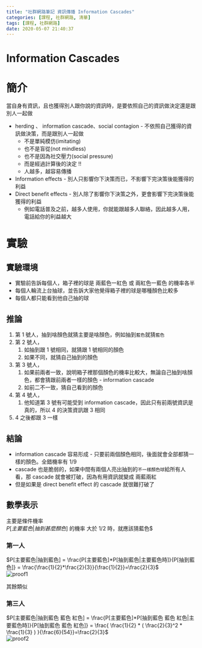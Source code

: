 ```yaml
---
title: "社群網路筆記 資訊傳播 Information Cascades"
categories: [課程, 社群網路, 清華]
tags: [課程, 社群網路]
date: 2020-05-07 21:40:37
---
```

# Information Cascades

# 簡介
當自身有資訊，且也獲得別人跟你說的資訊時，是要依照自己的資訊做決定還是跟別人一起做

* herding 、 information cascade、social contagion - 不依照自己獲得的資訊做決策，而是跟別人一起做
  * 不是單純模仿(imitating)
  * 也不是盲從(not mindless)
  * 也不是因為社交壓力(social pressure)
  * 而是經過計算後的決定 !!
  * 人越多，越容易傳播
* Information effects - 別人只影響你下決策而已，不影響下完決策後能獲得的利益
* Direct benefit effects - 別人除了影響你下決策之外，更會影響下完決策後能獲得的利益
  * 例如電話普及之前，越多人使用，你就能跟越多人聯絡，因此越多人用，電話給你的利益越大

# 實驗
## 實驗環境
* 實驗前告訴每個人，箱子裡的球是 兩藍色一紅色 或 兩紅色一藍色 的機率各半
* 每個人輪流上台抽球，並告訴大家他覺得箱子裡的球是哪種顏色比較多
* 每個人都只能看到他自己抽的球

## 推論
1. 第 1 號人，抽到啥顏色就猜主要是啥顏色，例如抽到`藍色`就猜`藍色`
2. 第 2 號人，
   1. 如抽到跟 1 號相同，就猜跟 1 號相同的顏色
   2. 如果不同，就猜自己抽到的顏色
3. 第 3 號人，
   1. 如果前兩者一致，說明箱子裡那個顏色的機率比較大，無論自己抽到啥顏色，都會猜跟前兩者一樣的顏色 - information cascade
   2. 如前二不一致，猜自己看到的顏色
4. 第 4 號人，
   1. 他知道第 3 號有可能受到 information cascade，因此只有前兩號資訊是真的，所以 4 的決策資訊跟 3 相同
5. 4 之後都跟 3 一樣

## 結論
* information cascade 容易形成 - 只要前兩個顏色相同，後面就會全部都猜一樣的顏色。全錯機率有 1/9
* cascade 也是脆弱的，如果中間有兩個人亮出抽到的`不一樣顏色球`給所有人看，那 cascade 就會被打破，因為有用資訊就變成 兩藍兩紅
* 但是如果是 direct benefit effect 的 cascade 就很難打破了

## 數學表示
主要是條件機率  
$P[主要藍色|抽到甚麼顏色]$ 的機率 大於 1/2 時，就應該猜藍色$  

### 第一人
$P[主要藍色|抽到藍色] = \frac{P[主要藍色]*P[抽到藍色|主要藍色時]}{P[抽到藍色]} = \frac{\frac{1}{2}*\frac{2}{3}}{\frac{1}{2}}=\frac{2}{3}$  
![proof1](https://images.sappy.tw/Social_Network/資訊傳播/proof1.png)   

其餘類似

### 第三人
$P[主要藍色|抽到藍色 藍色 紅色] = \frac{P[主要藍色]*P[抽到藍色 藍色 紅色|主要藍色時]}{P[抽到藍色 藍色 紅色]} = \frac{ \frac{1}{2} * ( \frac{2}{3}^2 * \frac{1}{3} ) }{\frac{6}{54}}=\frac{2}{3}$  
![proof2](https://images.sappy.tw/Social_Network/資訊傳播/proof2.png)   